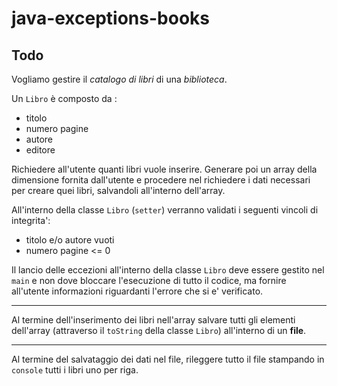 # java-exceptions-books

## Todo

Vogliamo gestire il *catalogo di libri* di una *biblioteca*.

Un `Libro` è composto da :
- titolo
- numero pagine
- autore
- editore

Richiedere all'utente quanti libri vuole inserire. Generare poi un array della dimensione fornita dall'utente e procedere nel richiedere i dati necessari per creare quei libri, salvandoli all'interno dell'array.

All'interno della classe `Libro` (`setter`) verranno validati i seguenti vincoli di integrita':
- titolo e/o autore vuoti
- numero pagine <= 0

Il lancio delle eccezioni all'interno della classe `Libro` deve essere gestito nel `main` e non dove bloccare l'esecuzione di tutto il codice, ma fornire all'utente informazioni riguardanti l'errore che si e' verificato.

---

Al termine dell'inserimento dei libri nell'array salvare tutti gli elementi dell'array (attraverso il `toString` della classe `Libro`) all'interno di un **file**.

---

Al termine del salvataggio dei dati nel file, rileggere tutto il file stampando in `console` tutti i libri uno per riga.
